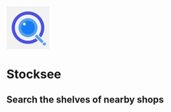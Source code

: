 <img src="stckchck/Stocksee/Resources/Assets.xcassets/AppIcon.appiconset/iTunesArtwork@2x.png" width="100">

# Stocksee

## Search the shelves of nearby shops
